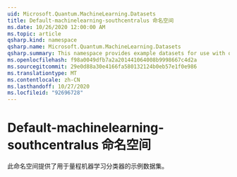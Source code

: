 ```yaml
---
uid: Microsoft.Quantum.MachineLearning.Datasets
title: Default-machinelearning-southcentralus 命名空间
ms.date: 10/26/2020 12:00:00 AM
ms.topic: article
qsharp.kind: namespace
qsharp.name: Microsoft.Quantum.MachineLearning.Datasets
qsharp.summary: This namespace provides example datasets for use with quantum machine learning classifiers.
ms.openlocfilehash: f98a0049dfb7a2a201441064008b9998667c4d2a
ms.sourcegitcommit: 29e0d88a30e4166fa580132124b0eb57e1f0e986
ms.translationtype: MT
ms.contentlocale: zh-CN
ms.lasthandoff: 10/27/2020
ms.locfileid: "92696728"
---
```

# <a name="microsoftquantummachinelearningdatasets-namespace"></a>Default-machinelearning-southcentralus 命名空间

此命名空间提供了用于量程机器学习分类器的示例数据集。

